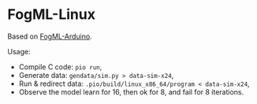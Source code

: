# FogML-Linux

Based on [FogML-Arduino](https://github.com/tszydlo/FogML-Arduino).

Usage:
- Compile C code: `pio run`,
- Generate data: `gendata/sim.py > data-sim-x24`,
- Run & redirect data: `.pio/build/linux_x86_64/program < data-sim-x24`,
- Observe the model learn for 16, then ok for 8, and fail for 8 iterations.
